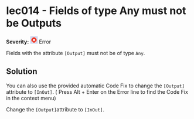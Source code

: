 # Iec014 - Fields of type Any must not be Outputs

**Severity:** ![Error](../images/Error.png) Error

Fields with the attribute `[Output]` must not be of type `Any`.


## Solution

You can also use the provided automatic Code Fix to change the `[Output]` attribute to `[InOut]`. ( Press Alt + Enter on the Error line to find the Code Fix in the context menu) 


Change the `[Output]`attribute to `[InOut]`.